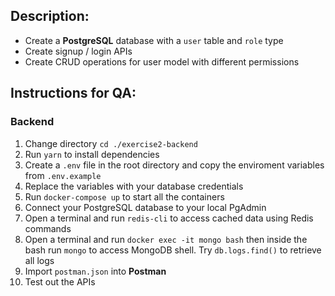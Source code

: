 ## Description:

- Create a **PostgreSQL** database with a `user` table and `role` type
- Create signup / login APIs
- Create CRUD operations for user model with different permissions

## Instructions for QA:

### Backend

1. Change directory `cd ./exercise2-backend`
2. Run `yarn` to install dependencies
3. Create a `.env` file in the root directory and copy the enviroment variables from `.env.example`
4. Replace the variables with your database credentials
5. Run `docker-compose up` to start all the containers
6. Connect your PostgreSQL database to your local PgAdmin
7. Open a terminal and run `redis-cli` to access cached data using Redis commands
8. Open a terminal and run `docker exec -it mongo bash` then inside the bash run `mongo` to access MongoDB shell. Try `db.logs.find()` to retrieve all logs
9. Import `postman.json` into **Postman**
10. Test out the APIs
